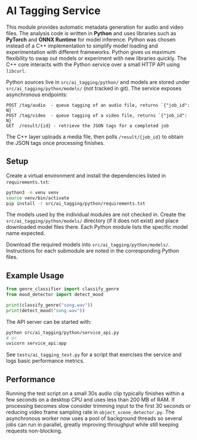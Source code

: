 # AI Tagging Service

This module provides automatic metadata generation for audio and video files. The
analysis code is written in **Python** and uses libraries such as **PyTorch** and
**ONNX Runtime** for model inference. Python was chosen instead of a C++
implementation to simplify model loading and experimentation with different
frameworks. Python gives us maximum flexibility to swap out models or
experiment with new libraries quickly. The C++ core interacts with the Python
service over a small HTTP API using `libcurl`.

Python sources live in `src/ai_tagging/python/` and models are stored under
`src/ai_tagging/python/models/` (not tracked in git). The service exposes
asynchronous endpoints:

```
POST /tag/audio  - queue tagging of an audio file, returns `{"job_id": N}`
POST /tag/video  - queue tagging of a video file, returns `{"job_id": N}`
GET  /result/{id} - retrieve the JSON tags for a completed job
```

The C++ layer uploads a media file, then polls `/result/{job_id}` to obtain the
JSON tags once processing finishes.

## Setup

Create a virtual environment and install the dependencies listed in
`requirements.txt`:


```bash
python3 -m venv venv
source venv/bin/activate
pip install -r src/ai_tagging/python/requirements.txt
```

The models used by the individual modules are not checked in. Create the
`src/ai_tagging/python/models/` directory (if it does not exist) and place
downloaded model files there. Each Python module lists the specific model name
expected.

Download the required models into `src/ai_tagging/python/models/`. Instructions
for each submodule are noted in the corresponding Python files.

## Example Usage

```python
from genre_classifier import classify_genre
from mood_detector import detect_mood

print(classify_genre("song.wav"))
print(detect_mood("song.wav"))
```

The API server can be started with:

```bash
python src/ai_tagging/python/service_api.py
# or
uvicorn service_api:app
```

See `tests/ai_tagging_test.py` for a script that exercises the service and logs
basic performance metrics.

## Performance

Running the test script on a small 30s audio clip typically finishes within a few
seconds on a desktop CPU and uses less than 200 MB of RAM. If processing becomes
slow consider trimming input to the first 30 seconds or reducing video frame
sampling rate in `object_scene_detector.py`.
The asynchronous worker now uses a pool of background threads so several jobs can
run in parallel, greatly improving throughput while still keeping requests
non-blocking.
